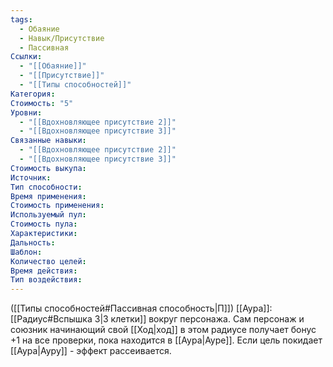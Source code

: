 ```yaml
---
tags:
  - Обаяние
  - Навык/Присутствие
  - Пассивная
Ссылки:
  - "[[Обаяние]]"
  - "[[Присутствие]]"
  - "[[Типы способностей]]"
Категория: 
Стоимость: "5"
Уровни:
  - "[[Вдохновляющее присутствие 2]]"
  - "[[Вдохновляющее присутствие 3]]"
Связанные навыки:
  - "[[Вдохновляющее присутствие 2]]"
  - "[[Вдохновляющее присутствие 3]]"
Стоимость выкупа:
Источник:
Тип способности:
Время применения:
Стоимость применения:
Используемый пул:
Стоимость пула:
Характеристики:
Дальность:
Шаблон:
Количество целей:
Время действия:
Тип воздействия:
---
```

([[Типы способностей#Пассивная способность|П]]) [[Аура]]: [[Радиус#Вспышка 3|3 клетки]] вокруг персонажа. Сам персонаж и союзник начинающий свой [[Ход|ход]] в этом радиусе получает бонус +1 на все проверки, пока находится в [[Аура|Ауре]]. Если цель покидает [[Аура|Ауру]] - эффект рассеивается. 